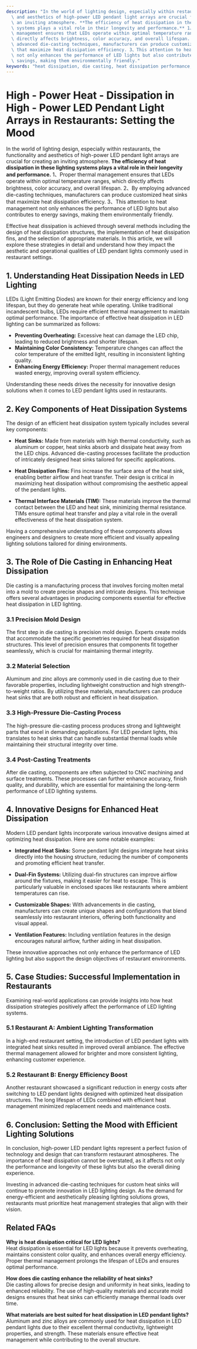 ```yaml
---
description: "In the world of lighting design, especially within restaurants, the functionality\
  \ and aesthetics of high-power LED pendant light arrays are crucial for creating\
  \ an inviting atmosphere. **The efficiency of heat dissipation in these lighting\
  \ systems plays a vital role in their longevity and performance.** 1、Proper thermal\
  \ management ensures that LEDs operate within optimal temperature ranges, which\
  \ directly affects brightness, color accuracy, and overall lifespan. 2、By employing\
  \ advanced die-casting techniques, manufacturers can produce customized heat sinks\
  \ that maximize heat dissipation efficiency. 3、This attention to heat management\
  \ not only enhances the performance of LED lights but also contributes to energy\
  \ savings, making them environmentally friendly."
keywords: "heat dissipation, die casting, heat dissipation performance, heat sink"
---
```

# High - Power Heat - Dissipation in High - Power LED Pendant Light Arrays in Restaurants: Setting the Mood

In the world of lighting design, especially within restaurants, the functionality and aesthetics of high-power LED pendant light arrays are crucial for creating an inviting atmosphere. **The efficiency of heat dissipation in these lighting systems plays a vital role in their longevity and performance.** 1、Proper thermal management ensures that LEDs operate within optimal temperature ranges, which directly affects brightness, color accuracy, and overall lifespan. 2、By employing advanced die-casting techniques, manufacturers can produce customized heat sinks that maximize heat dissipation efficiency. 3、This attention to heat management not only enhances the performance of LED lights but also contributes to energy savings, making them environmentally friendly.

Effective heat dissipation is achieved through several methods including the design of heat dissipation structures, the implementation of heat dissipation fins, and the selection of appropriate materials. In this article, we will explore these strategies in detail and understand how they impact the aesthetic and operational qualities of LED pendant lights commonly used in restaurant settings.

## **1. Understanding Heat Dissipation Needs in LED Lighting**

LEDs (Light Emitting Diodes) are known for their energy efficiency and long lifespan, but they do generate heat while operating. Unlike traditional incandescent bulbs, LEDs require efficient thermal management to maintain optimal performance. The importance of effective heat dissipation in LED lighting can be summarized as follows:

- **Preventing Overheating:** Excessive heat can damage the LED chip, leading to reduced brightness and shorter lifespan.
- **Maintaining Color Consistency:** Temperature changes can affect the color temperature of the emitted light, resulting in inconsistent lighting quality.
- **Enhancing Energy Efficiency:** Proper thermal management reduces wasted energy, improving overall system efficiency.

Understanding these needs drives the necessity for innovative design solutions when it comes to LED pendant lights used in restaurants.

## **2. Key Components of Heat Dissipation Systems**

The design of an efficient heat dissipation system typically includes several key components:

- **Heat Sinks:** Made from materials with high thermal conductivity, such as aluminum or copper, heat sinks absorb and dissipate heat away from the LED chips. Advanced die-casting processes facilitate the production of intricately designed heat sinks tailored for specific applications.

- **Heat Dissipation Fins:** Fins increase the surface area of the heat sink, enabling better airflow and heat transfer. Their design is critical in maximizing heat dissipation without compromising the aesthetic appeal of the pendant lights.

- **Thermal Interface Materials (TIM):** These materials improve the thermal contact between the LED and heat sink, minimizing thermal resistance. TIMs ensure optimal heat transfer and play a vital role in the overall effectiveness of the heat dissipation system.

Having a comprehensive understanding of these components allows engineers and designers to create more efficient and visually appealing lighting solutions tailored for dining environments.

## **3. The Role of Die Casting in Enhancing Heat Dissipation**

Die casting is a manufacturing process that involves forcing molten metal into a mold to create precise shapes and intricate designs. This technique offers several advantages in producing components essential for effective heat dissipation in LED lighting.

### **3.1 Precision Mold Design**

The first step in die casting is precision mold design. Experts create molds that accommodate the specific geometries required for heat dissipation structures. This level of precision ensures that components fit together seamlessly, which is crucial for maintaining thermal integrity.

### **3.2 Material Selection**

Aluminum and zinc alloys are commonly used in die casting due to their favorable properties, including lightweight construction and high strength-to-weight ratios. By utilizing these materials, manufacturers can produce heat sinks that are both robust and efficient in heat dissipation.

### **3.3 High-Pressure Die-Casting Process**

The high-pressure die-casting process produces strong and lightweight parts that excel in demanding applications. For LED pendant lights, this translates to heat sinks that can handle substantial thermal loads while maintaining their structural integrity over time.

### **3.4 Post-Casting Treatments**

After die casting, components are often subjected to CNC machining and surface treatments. These processes can further enhance accuracy, finish quality, and durability, which are essential for maintaining the long-term performance of LED lighting systems.

## **4. Innovative Designs for Enhanced Heat Dissipation**

Modern LED pendant lights incorporate various innovative designs aimed at optimizing heat dissipation. Here are some notable examples:

- **Integrated Heat Sinks:** Some pendant light designs integrate heat sinks directly into the housing structure, reducing the number of components and promoting efficient heat transfer.

- **Dual-Fin Systems:** Utilizing dual-fin structures can improve airflow around the fixtures, making it easier for heat to escape. This is particularly valuable in enclosed spaces like restaurants where ambient temperatures can rise.

- **Customizable Shapes:** With advancements in die casting, manufacturers can create unique shapes and configurations that blend seamlessly into restaurant interiors, offering both functionality and visual appeal.

- **Ventilation Features:** Including ventilation features in the design encourages natural airflow, further aiding in heat dissipation.

These innovative approaches not only enhance the performance of LED lighting but also support the design objectives of restaurant environments.

## **5. Case Studies: Successful Implementation in Restaurants**

Examining real-world applications can provide insights into how heat dissipation strategies positively affect the performance of LED lighting systems.

### **5.1 Restaurant A: Ambient Lighting Transformation**

In a high-end restaurant setting, the introduction of LED pendant lights with integrated heat sinks resulted in improved overall ambiance. The effective thermal management allowed for brighter and more consistent lighting, enhancing customer experience.

### **5.2 Restaurant B: Energy Efficiency Boost**

Another restaurant showcased a significant reduction in energy costs after switching to LED pendant lights designed with optimized heat dissipation structures. The long lifespan of LEDs combined with efficient heat management minimized replacement needs and maintenance costs.

## **6. Conclusion: Setting the Mood with Efficient Lighting Solutions**

In conclusion, high-power LED pendant lights represent a perfect fusion of technology and design that can transform restaurant atmospheres. The importance of heat dissipation cannot be overstated, as it affects not only the performance and longevity of these lights but also the overall dining experience.

Investing in advanced die-casting techniques for custom heat sinks will continue to promote innovation in LED lighting design. As the demand for energy-efficient and aesthetically pleasing lighting solutions grows, restaurants must prioritize heat management strategies that align with their vision.

## **Related FAQs**

**Why is heat dissipation critical for LED lights?**  
Heat dissipation is essential for LED lights because it prevents overheating, maintains consistent color quality, and enhances overall energy efficiency. Proper thermal management prolongs the lifespan of LEDs and ensures optimal performance.

**How does die casting enhance the reliability of heat sinks?**  
Die casting allows for precise design and uniformity in heat sinks, leading to enhanced reliability. The use of high-quality materials and accurate mold designs ensures that heat sinks can efficiently manage thermal loads over time.

**What materials are best suited for heat dissipation in LED pendant lights?**  
Aluminum and zinc alloys are commonly used for heat dissipation in LED pendant lights due to their excellent thermal conductivity, lightweight properties, and strength. These materials ensure effective heat management while contributing to the overall structure.
